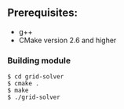 ## Prerequisites:

* g++
* CMake version 2.6 and higher

### Building module

    $ cd grid-solver
    $ cmake .
    $ make
    $ ./grid-solver
